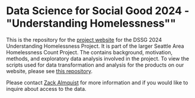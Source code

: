 # Data Science for Social Good 2024 - "Understanding Homelessness""

This is the repository for the [project website](https://uwescience.github.io/DSSG2024_understanding_homelessness) for the DSSG 2024 Understanding Homelessness Project. It is part of the larger Seattle Area Homelessness Count Project. The contains background, motivation, methods, and exploratory data analysis involved in the project. To view the scripts used for data transformation and analysis for the products on our website, please see [this repository](https://github.com/SSDALab/DSSG_2024). 

Please contact [Zack Almquist](mailto:zackalmquist@uw.edu) for more information and if you would like to inquire about access to the data.
